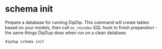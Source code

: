 # schema init

Prepare a database for running DipDip. This command will create tables based on your models, then call `on_reindex` SQL hook to finish preparation - the same things DipDup does when run on a clean database.

```shell
dipdup schema init
```
